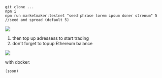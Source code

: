 ```
git clone ...
npm i 
npm run marketmaker:testnet "seed phrase lorem ipsum doner strenum" 5 //seed and spread (default 5)
```
![](https://screenshots.wpmix.net/putty_U275bbaNXqo9qnPidgpw4Zs9jJzh3a79.png)

1. then top up adressess to start trading
2. don't forget to topup Ethereum balance

![](https://screenshots.wpmix.net/chrome_VfMLfx2KBVUIxaGsQ6ECBEKUq2VMF7Ag.png)

with docker:
```
(soon)
```
